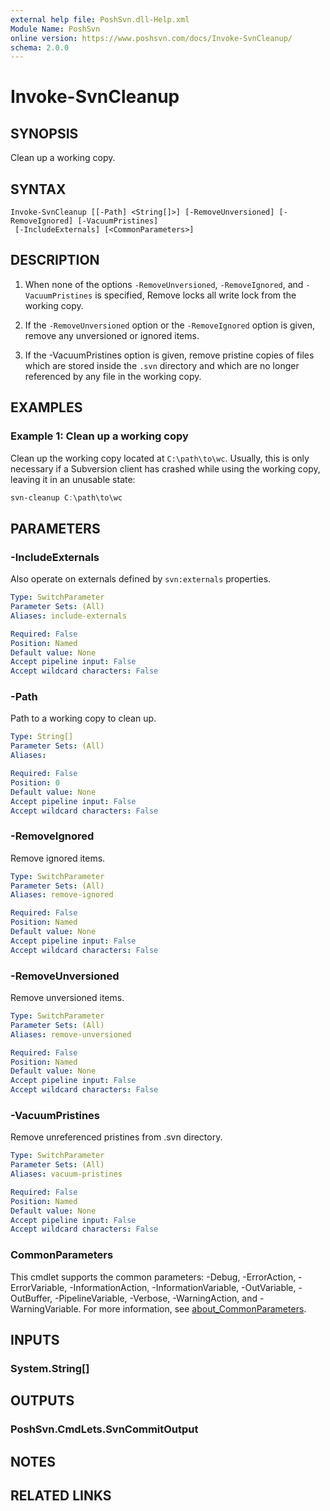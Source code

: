 ```yaml
---
external help file: PoshSvn.dll-Help.xml
Module Name: PoshSvn
online version: https://www.poshsvn.com/docs/Invoke-SvnCleanup/
schema: 2.0.0
---
```


# Invoke-SvnCleanup

## SYNOPSIS
Clean up a working copy.

## SYNTAX

```
Invoke-SvnCleanup [[-Path] <String[]>] [-RemoveUnversioned] [-RemoveIgnored] [-VacuumPristines]
 [-IncludeExternals] [<CommonParameters>]
```

## DESCRIPTION

1. When none of the options `-RemoveUnversioned`, `-RemoveIgnored`, and
`-VacuumPristines` is specified, Remove locks all write lock
from the working copy.

2. If the `-RemoveUnversioned` option or the `-RemoveIgnored` option
is given, remove any unversioned or ignored items.

3. If the -VacuumPristines option is given, remove pristine copies of
files which are stored inside the `.svn` directory and which are no longer
referenced by any file in the working copy.

## EXAMPLES

### Example 1: Clean up a working copy

Clean up the working copy located at `C:\path\to\wc`. Usually, this is only
necessary if a Subversion client has crashed while using the working copy,
leaving it in an unusable state:

```powershell
svn-cleanup C:\path\to\wc
```

## PARAMETERS

### -IncludeExternals
Also operate on externals defined by `svn:externals` properties.

```yaml
Type: SwitchParameter
Parameter Sets: (All)
Aliases: include-externals

Required: False
Position: Named
Default value: None
Accept pipeline input: False
Accept wildcard characters: False
```

### -Path
Path to a working copy to clean up.

```yaml
Type: String[]
Parameter Sets: (All)
Aliases:

Required: False
Position: 0
Default value: None
Accept pipeline input: False
Accept wildcard characters: False
```

### -RemoveIgnored
Remove ignored items.

```yaml
Type: SwitchParameter
Parameter Sets: (All)
Aliases: remove-ignored

Required: False
Position: Named
Default value: None
Accept pipeline input: False
Accept wildcard characters: False
```

### -RemoveUnversioned
Remove unversioned items.

```yaml
Type: SwitchParameter
Parameter Sets: (All)
Aliases: remove-unversioned

Required: False
Position: Named
Default value: None
Accept pipeline input: False
Accept wildcard characters: False
```

### -VacuumPristines
Remove unreferenced pristines from .svn directory.

```yaml
Type: SwitchParameter
Parameter Sets: (All)
Aliases: vacuum-pristines

Required: False
Position: Named
Default value: None
Accept pipeline input: False
Accept wildcard characters: False
```

### CommonParameters
This cmdlet supports the common parameters: -Debug, -ErrorAction, -ErrorVariable, -InformationAction, -InformationVariable, -OutVariable, -OutBuffer, -PipelineVariable, -Verbose, -WarningAction, and -WarningVariable. For more information, see [about_CommonParameters](http://go.microsoft.com/fwlink/?LinkID=113216).

## INPUTS

### System.String[]

## OUTPUTS

### PoshSvn.CmdLets.SvnCommitOutput

## NOTES

## RELATED LINKS

